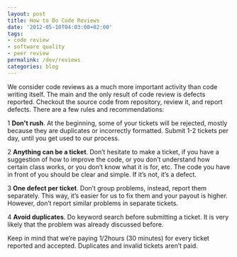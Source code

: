 ```yaml
---
layout: post
title: How to Do Code Reviews
date: '2012-05-10T04:03:00+02:00'
tags:
- code review
- software quality
- peer review
permalink: /dev/reviews
categories: blog
---
```


We consider code reviews as a much more important activity than code writing
itself. The main and the only result of code review is defects reported.
Checkout the source code from repository, review it, and report defects. There
are a few rules and recommendations:

<span class="step">1</span>  **Don't rush**. At the beginning, some of your
tickets will be rejected, mostly because they are duplicates or incorrectly
formatted. Submit 1-2 tickets per day, until you get used to our process.

<span class="step">2</span> **Anything can be a ticket**.  Don’t hesitate to
make a ticket, if you have a suggestion of how to improve the code, or you don’t
understand how certain class works, or you don’t know what it is for, etc. The
code you have in front of you should be clear and simple. If it’s not, it’s a
defect.

<span class="step">3</span>  **One defect per ticket**. Don’t group problems,
instead, report them separately. This way, it’s easier for us to fix them and
your payout is higher. However, don’t report similar problems in separate
tickets.

<span class="step">4</span>  **Avoid duplicates**. Do keyword search before
submitting a ticket. It is very likely that the problem was already discussed
before.

Keep in mind that we’re paying 1/2hours (30 minutes) for every ticket reported
and accepted. Duplicates and invalid tickets aren’t paid.
